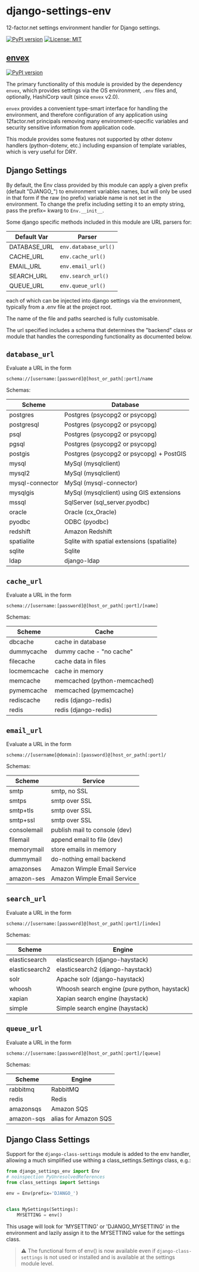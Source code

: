 # django-settings-env

12-factor.net settings environment handler for Django settings.

[![PyPI version](https://badge.fury.io/py/django-settings-env.svg)](https://badge.fury.io/py/django-settings-env)
[![License: MIT](https://img.shields.io/badge/License-MIT-green.svg)](https://opensource.org/licenses/MIT)


## [envex](https://pypi.org/envex)
[![PyPI version](https://badge.fury.io/py/envex.svg)](https://badge.fury.io/py/envex)

The primary functionality of this module is provided by the dependency `envex`,
which provides settings via the OS environment, `.env` files and, optionally,
HashiCorp vault (since `envex` v2.0).

`envex` provides a convenient type-smart interface for handling the environment, and therefore
configuration of any application using 12factor.net principals removing many environment-specific
variables and security sensitive information from application code.

This module provides some features not supported by other dotenv handlers (python-dotenv, etc.)
including expansion of template variables, which is very useful for DRY.


## Django Settings

By default, the Env class provided by this module can apply a given prefix (default "DJANGO_")
to environment variables names, but will only be used in that form if the raw (no prefix)
variable name is not set in the environment. To change the prefix including setting it to
an empty string, pass the prefix= kwarg to `Env.__init__`.

Some django specific methods included in this module are URL parsers for:

| Default Var    | Parser               |
|----------------|----------------------|
| DATABASE_URL   | `env.database_url()` |
| CACHE_URL      | `env.cache_url()`    |
| EMAIL_URL      | `env.email_url()`    |
| SEARCH_URL     | `env.search_url()`   |
| QUEUE_URL      | `env.queue_url()`    |

each of which can be injected into django settings via the environment, typically
from a .env file at the project root.

The name of the file and paths searched is fully customisable.

The url specified includes a schema that determines the "backend" class or module
that handles the corresponding functionality as documented below.

## `database_url`
Evaluate a URL in the form
```
schema://[username:[password]@]host_or_path[:port]/name
```
Schemas:

| Scheme          | Database                                     |
|-----------------|----------------------------------------------|
| postgres        | Postgres (psycopg2 or psycopg)               |
| postgresql      | Postgres (psycopg2 or psycopg)               |
| psql            | Postgres (psycopg2 or psycopg)               |
| pgsql           | Postgres (psycopg2 or psycopg)               |
| postgis         | Postgres (psycopg2 or psycopg) + PostGIS     |
| mysql           | MySql (mysqlclient)                          |
| mysql2          | MySql (mysqlclient)                          |
| mysql-connector | MySql (mysql-connector)                      |
| mysqlgis        | MySql (mysqlclient) using GIS extensions     |
| mssql           | SqlServer (sql_server.pyodbc)                |
| oracle          | Oracle (cx_Oracle)                           |
| pyodbc          | ODBC (pyodbc)                                |
| redshift        | Amazon Redshift                              |
| spatialite      | Sqlite with spatial extensions (spatialite)  |
| sqlite          | Sqlite                                       |
| ldap            | django-ldap                                  |

## `cache_url`
Evaluate a URL in the form
```
schema://[username:[password]@]host_or_path[:port]/[name]
```
Schemas:

| Scheme          | Cache                           |
|-----------------|---------------------------------|
| dbcache         | cache in database               |
| dummycache      | dummy cache - "no cache"        |
| filecache       | cache data in files             |
| locmemcache     | cache in memory                 |
| memcache        | memcached (python-memcached)    |
| pymemcache      | memcached (pymemcache)          |
| rediscache      | redis (django-redis)            |
| redis           | redis (django-redis)            |

## `email_url`
Evaluate a URL in the form
```
schema://[username[@domain]:[password]@]host_or_path[:port]/
```
Schemas:

| Scheme          | Service                       |
|-----------------|-------------------------------|
| smtp            | smtp, no SSL                  |
| smtps           | smtp over SSL                 |
| smtp+tls        | smtp over SSL                 |
| smtp+ssl        | smtp over SSL                 |
| consolemail     | publish mail to console (dev) |
| filemail        | append email to file (dev)    |
| memorymail      | store emails in memory        |
| dummymail       | do-nothing email backend      |
| amazonses       | Amazon Wimple Email Service   |
| amazon-ses      | Amazon Wimple Email Service   |

## `search_url`
Evaluate a URL in the form
```
schema://[username:[password]@]host_or_path[:port]/[index]
```
Schemas:

| Scheme          | Engine                                       |
|-----------------|----------------------------------------------|
| elasticsearch   | elasticsearch (django-haystack)              |
| elasticsearch2  | elasticsearch2 (django-haystack)             |
| solr            | Apache solr (django-haystack)                |
| whoosh          | Whoosh search engine (pure python, haystack) |
| xapian          | Xapian search engine (haystack)              |
| simple          | Simple search engine (haystack)              |

## `queue_url`
Evaluate a URL in the form
```
schema://[username:[password]@]host_or_path[:port]/[queue]
```
Schemas:

| Scheme          | Engine               |
|-----------------|----------------------|
| rabbitmq        | RabbitMQ             |
| redis           | Redis                |
| amazonsqs       | Amazon SQS           |
| amazon-sqs      | alias for Amazon SQS |


Django Class Settings
---------------------

Support for the `django-class-settings` module is added to the env handler, allowing
a much simplified use withing a class_settings.Settings class, e.g.:

```python
from django_settings_env import Env
# noinspection PyUnresolvedReferences
from class_settings import Settings

env = Env(prefix='DJANGO_')


class MySettings(Settings):
    MYSETTING = env()
```
This usage will look for 'MYSETTING' or 'DJANGO_MYSETTING' in the environment and lazily
assign it to the MYSETTING value for the settings class.

> :warning: The functional form of env() is now available even if `django-class-settings` is not
used or installed and is available at the settings module level.
